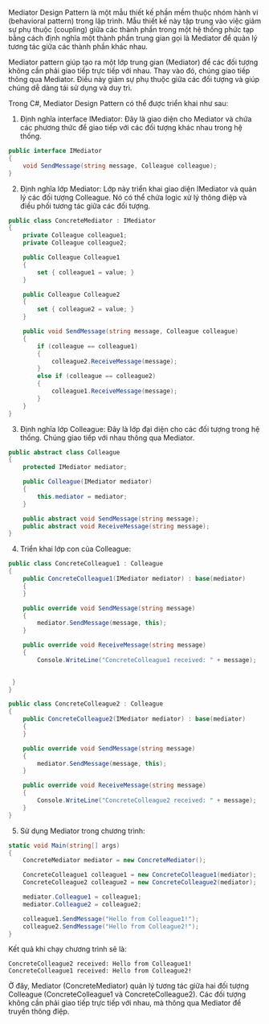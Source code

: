 
Mediator Design Pattern là một mẫu thiết kế phần mềm thuộc nhóm hành vi (behavioral pattern) trong lập trình. Mẫu thiết kế này tập trung vào việc giảm sự phụ thuộc (coupling) giữa các thành phần trong một hệ thống phức tạp bằng cách định nghĩa một thành phần trung gian gọi là Mediator để quản lý tương tác giữa các thành phần khác nhau.

Mediator pattern giúp tạo ra một lớp trung gian (Mediator) để các đối tượng không cần phải giao tiếp trực tiếp với nhau. Thay vào đó, chúng giao tiếp thông qua Mediator. Điều này giảm sự phụ thuộc giữa các đối tượng và giúp chúng dễ dàng tái sử dụng và duy trì.

Trong C#, Mediator Design Pattern có thể được triển khai như sau:

1. Định nghĩa interface IMediator: Đây là giao diện cho Mediator và chứa các phương thức để giao tiếp với các đối tượng khác nhau trong hệ thống.

```csharp
public interface IMediator
{
    void SendMessage(string message, Colleague colleague);
}
```

2. Định nghĩa lớp Mediator: Lớp này triển khai giao diện IMediator và quản lý các đối tượng Colleague. Nó có thể chứa logic xử lý thông điệp và điều phối tương tác giữa các đối tượng.

```csharp
public class ConcreteMediator : IMediator
{
    private Colleague colleague1;
    private Colleague colleague2;

    public Colleague Colleague1
    {
        set { colleague1 = value; }
    }

    public Colleague Colleague2
    {
        set { colleague2 = value; }
    }

    public void SendMessage(string message, Colleague colleague)
    {
        if (colleague == colleague1)
        {
            colleague2.ReceiveMessage(message);
        }
        else if (colleague == colleague2)
        {
            colleague1.ReceiveMessage(message);
        }
    }
}
```

3. Định nghĩa lớp Colleague: Đây là lớp đại diện cho các đối tượng trong hệ thống. Chúng giao tiếp với nhau thông qua Mediator.

```csharp
public abstract class Colleague
{
    protected IMediator mediator;

    public Colleague(IMediator mediator)
    {
        this.mediator = mediator;
    }

    public abstract void SendMessage(string message);
    public abstract void ReceiveMessage(string message);
}
```

4. Triển khai lớp con của Colleague:

```csharp
public class ConcreteColleague1 : Colleague
{
    public ConcreteColleague1(IMediator mediator) : base(mediator)
    {
    }

    public override void SendMessage(string message)
    {
        mediator.SendMessage(message, this);
    }

    public override void ReceiveMessage(string message)
    {
        Console.WriteLine("ConcreteColleague1 received: " + message);
   

 }
}

public class ConcreteColleague2 : Colleague
{
    public ConcreteColleague2(IMediator mediator) : base(mediator)
    {
    }

    public override void SendMessage(string message)
    {
        mediator.SendMessage(message, this);
    }

    public override void ReceiveMessage(string message)
    {
        Console.WriteLine("ConcreteColleague2 received: " + message);
    }
}
```

5. Sử dụng Mediator trong chương trình:

```csharp
static void Main(string[] args)
{
    ConcreteMediator mediator = new ConcreteMediator();

    ConcreteColleague1 colleague1 = new ConcreteColleague1(mediator);
    ConcreteColleague2 colleague2 = new ConcreteColleague2(mediator);

    mediator.Colleague1 = colleague1;
    mediator.Colleague2 = colleague2;

    colleague1.SendMessage("Hello from Colleague1!");
    colleague2.SendMessage("Hello from Colleague2!");
}
```

Kết quả khi chạy chương trình sẽ là:

```
ConcreteColleague2 received: Hello from Colleague1!
ConcreteColleague1 received: Hello from Colleague2!
```

Ở đây, Mediator (ConcreteMediator) quản lý tương tác giữa hai đối tượng Colleague (ConcreteColleague1 và ConcreteColleague2). Các đối tượng không cần phải giao tiếp trực tiếp với nhau, mà thông qua Mediator để truyền thông điệp.
